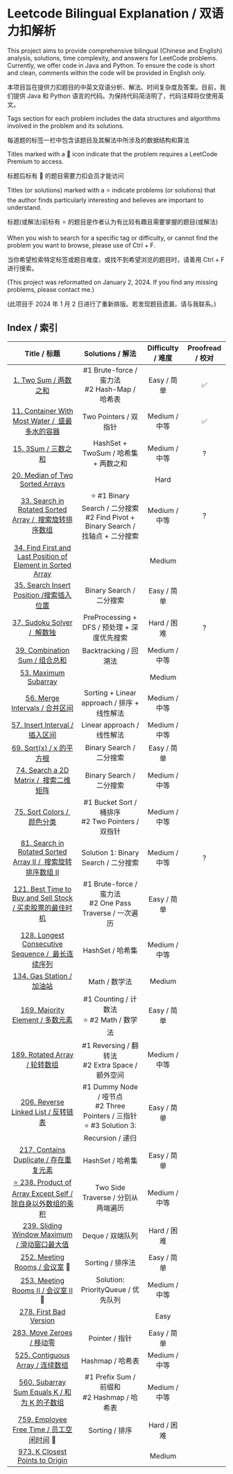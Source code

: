 # Leetcode Bilingual Explanation / 双语力扣解析

This project aims to provide comprehensive bilingual (Chinese and English) analysis, solutions, time complexity, and answers for LeetCode problems. Currently, we offer code in Java and Python. To ensure the code is short and clean, comments within the code will be provided in English only.

本项目旨在提供力扣题目的中英文双语分析、解法、时间复杂度及答案。目前，我们提供 Java 和 Python 语言的代码。为保持代码简洁明了，代码注释将仅使用英文。

Tags section for each problem includes the data structures and algorithms involved in the problem and its solutions.

每道题的标签一栏中包含该题目及其解法中所涉及的数据结构和算法

Titles marked with a 🔐 icon indicate that the problem requires a LeetCode Premium to access.

标题后标有 🔐 的题目需要力扣会员才能访问

Titles (or solutions) marked with a ⭐️ indicate problems (or solutions) that the author finds particularly interesting and believes are important to understand.

标题(或解法)前标有 ⭐️ 的题目是作者认为有比较有趣且需要掌握的题目(或解法)

When you wish to search for a specific tag or difficulty, or cannot find the problem you want to browse, please use of Ctrl + F.

当你希望检索特定标签或题目难度，或找不到希望浏览的题目时，请善用 Ctrl + F 进行搜索。

(This project was reformatted on January 2, 2024. If you find any missing problems, please contact me.)

(此项目于 2024 年 1 月 2 日进行了重新排版。若发现题目遗漏，请与我联系。)

## Index / 索引

|                                                               Title / 标题                                                               |                                        Solutions / 解法                                         | Difficulty / 难度 | Proofread / 校对 |
| :--------------------------------------------------------------------------------------------------------------------------------------: | :---------------------------------------------------------------------------------------------: | :---------------: | :--------------: |
|                                            [1. Two Sum / 两数之和](/Solution/0001_Two_Sum.md)                                            |                        #1 Brute-force / 蛮力法<br />#2 Hash-Map / 哈希表                        |    Easy / 简单    |        ✅        |
|                      [11. Container With Most Water /  盛最多水的容器](/Solution/0011_Container_With_Most_Water.md)                      |                                      Two Pointers / 双指针                                      |   Medium / 中等   |        ✅        |
|                                              [15. 3Sum / 三数之和](/Solution/0015_3Sum.md)                                               |                              HashSet + TwoSum / 哈希集 + 两数之和                               |   Medium / 中等   |        ?         |
|                                                   [20. Median of Two Sorted Arrays]()                                                    |                                                                                                 |       Hard        |                  |
|                [33. Search in Rotated Sorted Array /  搜索旋转排序数组](/Solution/0033_Search_in_Rotated_Sorted_Array.md)                |     ⭐️ #1 Binary Search / 二分搜索<br />#2 Find Pivot + Binary Search / 找轴点 + 二分搜索      |   Medium / 中等   |        ?         |
| [34. Find First and Last Position of Element in Sorted Array](/Solution/0034_Find_First_and_Last_Position_of_Element_in_Sorted_Array.md) |                                                                                                 |      Medium       |                  |
|                           [35. Search Insert Position /搜索插入位置](/Solution/0035_Search_Insert_Position.md)                           |                                    Binary Search / 二分搜索                                     |    Easy / 简单    |                  |
|                                      [37. Sudoku Solver /  解数独](/Solution/0037_Sudoku_Solver.md)                                      |                           PreProcessing + DFS / 预处理 + 深度优先搜索                           |    Hard / 困难    |        ?         |
|                                   [39. Combination Sum / 组合总和](/Solution/0039_Combination_Sum.md)                                    |                                      Backtracking / 回溯法                                      |   Medium / 中等   |                  |
|                                        [53. Maximum Subarray](Solution/0053_Maximum_Subarray.md)                                         |                                                                                                 |      Medium       |                  |
|                                   [56. Merge Intervals / 合并区间](/Solution/0056_Merge_Intervals.md)                                    |                           Sorting + Linear approach / 排序 + 线性解法                           |   Medium / 中等   |                  |
|                                   [57. Insert Interval / 插入区间](/Solution/0057_Insert_Interval.md)                                    |                                   Linear approach / 线性解法                                    |   Medium / 中等   |                  |
|                                         [69. Sqrt(x) / x 的平方根](</Solution/0069_Sqrt(x).md>)                                          |                                    Binary Search / 二分搜索                                     |    Easy / 简单    |                  |
|                              [74. Search a 2D Matrix /  搜索二维矩阵](/Solution/0074_Search_a_2D_Matrix.md)                              |                                    Binary Search / 二分搜索                                     |   Medium / 中等   |                  |
|                                       [75. Sort Colors /  颜色分类](/Solution/0075_Sort_Colors.md)                                       |                      #1 Bucket Sort / 桶排序<br />#2 Two Pointers / 双指针                      |   Medium / 中等   |                  |
|           [81. Search in Rotated Sorted Array II /  搜索旋转排序数组 II](/Solution/0081_Search_in_Rotated_Sorted_Array_II.md)            |                              Solution 1: Binary Search / 二分搜索                               |   Medium / 中等   |        ?         |
|              [121. Best Time to Buy and Sell Stock / 买卖股票的最佳时机](/Solution/0121_Best_Time_to_Buy_and_Sell_Stock.md)              |                  #1 Brute-force / 蛮力法<br />#2 One Pass Traverse / 一次遍历                   |    Easy / 简单    |                  |
|                   [128. Longest Consecutive Sequence /  最长连续序列](/Solution/0128_Longest_Consecutive_Sequence.md)                    |                                        HashSet / 哈希集                                         |   Medium / 中等   |                  |
|                                        [134. Gas Station / 加油站](/Solution/0134_Gas_Station.md)                                        |                                          Math / 数学法                                          |      Medium       |                  |
|                                  [169. Majority Element / 多数元素](/Solution/0169_Majority_Element.md)                                  |                         #1 Counting / 计数法<br />⭐️ #2 Math / 数学法                          |    Easy / 简单    |                  |
|                                     [189. Rotated Array / 轮转数组](/Solution/0189_Rotated_Array.md)                                     |                      #1 Reversing / 翻转法<br />#2 Extra Space / 额外空间                       |   Medium / 中等   |                  |
|                               [206. Reverse Linked List / 反转链表](/Solution/0206_Reverse_Linked_List.md)                               | #1 Dummy Node / 哑节点<br />#2 Three Pointers / 三指针<br />⭐️ #3 Solution 3: Recursion / 递归 |    Easy / 简单    |                  |
|                              [217. Contains Duplicate / 存在重复元素](/Solution/0217_Contains_Duplicate.md)                              |                                        HashSet / 哈希集                                         |    Easy / 简单    |                  |
|              [⭐️ 238. Product of Array Except Self / 除自身以外数组的乘积](/Solution/0238_Product_of_Array_Except_Self.md)              |                               Two Side Traverse / 分别从两端遍历                                |   Medium / 中等   |                  |
|                         [239. Sliding Window Maximum / 滑动窗口最大值](/Solution/0239_Sliding_Window_Maximum.md)                         |                                        Deque / 双端队列                                         |    Hard / 困难    |                  |
|                                    [252. Meeting Rooms / 会议室](/Solution/0252_Meeting_Rooms.md) 🔐                                     |                                        Sorting / 排序法                                         |    Easy / 简单    |                  |
|                                [253. Meeting Rooms II / 会议室 II](/Solution/0253_Meeting_Rooms_II.md) 🔐                                |                               Solution: PriorityQueue / 优先队列                                |   Medium / 中等   |                  |
|                                      [278. First Bad Version](/Solution/0278_First_Bad_Version.md)                                       |                                                                                                 |       Easy        |                  |
|                                        [283. Move Zeroes / 移动零](/Solution/0283_Move_Zeroes.md)                                        |                                         Pointer / 指针                                          |    Easy / 简单    |                  |
|                                  [525. Contiguous Array / 连续数组](/Solution/0525_Contiguous_Array.md)                                  |                                        Hashmap / 哈希表                                         |   Medium / 中等   |                  |
|                         [560. Subarray Sum Equals K / 和为 K 的子数组](/Solution/0560_Subarray_Sum_Equals_K.md)                          |                         #1 Prefix Sum / 前缀和<br />#2 Hashmap / 哈希表                         |   Medium / 中等   |                  |
|                            [759. Employee Free Time / 员工空闲时间](/Solution/0759_Employee_Free_Time.md) 🔐                             |                                         Sorting / 排序                                          |    Hard / 困难    |                  |
|                              [973. K Closest Points to Origin](/Solution/0973_K_Close_Points_To_Origin.md)                               |                                                                                                 |      Medium       |                  |

